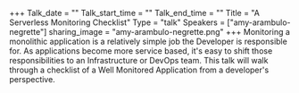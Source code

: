 +++
Talk_date = ""
Talk_start_time = ""
Talk_end_time = ""
Title = "A Serverless Monitoring Checklist"
Type = "talk"
Speakers = ["amy-arambulo-negrette"]
sharing_image = "amy-arambulo-negrette.png"
+++
Monitoring a monolithic application is a relatively simple job the Developer is responsible for. As applications become more service based, it's easy to shift those responsibilities to an Infrastructure or DevOps team. This talk will walk through a checklist of a Well Monitored Application from a developer's perspective.
